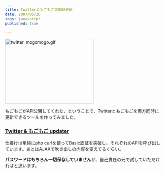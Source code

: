 ```yaml
---
title: Twitterともごもごの同時更新
date: 2007/05/26
tags: javascript
published: true

---
```


<p>
<a href="http://lab.katsuma.tv/twitter_mogo2_updater/"><img alt="twitter_mogomogo.gif" src="http://blog.katsuma.tv/images/twitter_mogomogo.gif" width="288" height="210" /></a>
</p>

<p>もごもごがAPI公開してくれた、ということで、Twitterともごもごを両方同時に更新できるツールを作ってみました。</p>


<h3><a href="http://lab.katsuma.tv/twitter_mogo2_updater/">Twitter & もごもご updater</a></h3>

<p>仕掛けは単純にphp curlを使ってBasic認証を突破し、それぞれのAPIを呼び出しています。あとはAJAXで吹き出しの内容を変えてるくらい。</p>

<p><strong>パスワードはもちろん一切保存していません</strong>が、自己責任の元で試していただければと思います。</p>
